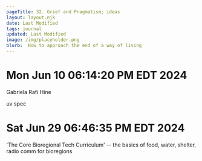```yaml
---
pageTitle: 32. Grief and Pragmatism; ideas
layout: layout.njk
date: Last Modified 
tags: journal
updated: Last Modified
image: /img/placeholder.png
blurb:  How to approach the end of a way of living 
---
```


# Mon Jun 10 06:14:20 PM EDT 2024

Gabriela
Rafi
Hine

uv spec


# Sat Jun 29 06:46:35 PM EDT 2024

'The Core Bioregional Tech Curriculum' -- the basics of food, water, shelter, radio comm for bioregions 







